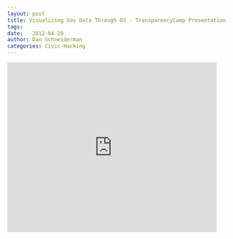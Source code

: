 ```yaml
---
layout: post
title: Visualizing Gov Data Through D3 - TransparencyCamp Presentation
tags:
date:   2012-04-28
author: Dan Schneiderman
categories: Civic-Hacking 
---
```


<iframe width="480" height="389" src="https://docs.google.com/presentation/d/1dG2sO6ezEGUKm9Co4f0Wholm9WmB4P712fjAN7_jgC0/embed?start=false" frameborder="0" allowfullscreen="true" mozallowfullscreen="true" webkitallowfullscreen="true"></iframe>